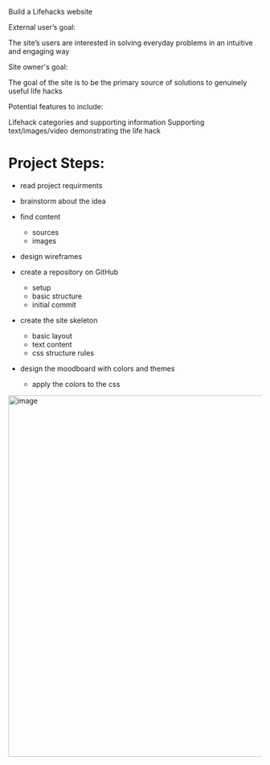 Build a Lifehacks website

External user’s goal:

The site’s users are interested in solving everyday problems in an intuitive and engaging way

Site owner's goal:

The goal of the site is to be the primary source of solutions to genuinely useful life hacks

Potential features to include:

Lifehack categories and supporting information
Supporting text/images/video demonstrating the life hack

# Project Steps:

* read project requirments

* brainstorm about the idea

* find content
  - sources
  - images
  
* design wireframes

* create a repository on GitHub
  - setup
  - basic structure
  - initial commit
 
* create the site skeleton
  - basic layout
  - text content
  - css structure rules
 
* design the moodboard with colors and themes
  - apply the colors to the css


<img width="719" alt="image" src="https://github.com/annagabain/Project_1/blob/main/assets/wireframes/Mom%20Lifehacks%20Wireframes%20All%20formats.png?raw=true">

